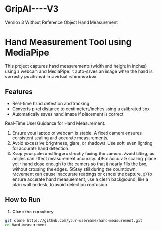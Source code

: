 # GripAI----V3
Version 3 Without Reference Object Hand Measurement 

# Hand Measurement Tool using MediaPipe

This project captures hand measurements (width and height in inches) using a webcam and MediaPipe. It auto-saves an image when the hand is correctly positioned in a virtual reference box.

## Features
- Real-time hand detection and tracking
- Converts pixel distance to centimeters/inches using a calibrated box
- Automatically saves hand image if placement is correct


Real-Time User Guidance for Hand Measurement:
1) Ensure your laptop or webcam is stable. A fixed camera ensures consistent
scaling and accurate measurements.
2) Avoid excessive brightness, glare, or shadows. Use soft, even lighting for
accurate hand detection.
3) Keep your palm and fingers directly facing the camera. Avoid tilting, as angles
can affect measurement accuracy.
4)For accurate scaling, place your hand close enough to the camera so that it
nearly fills the box, without crossing the edges.
5)Stay still during the countdown. Movement can cause inaccurate readings or
cancel the capture.
6)To ensure accurate hand measurement, use a clean background, like a plain
wall or desk, to avoid detection confusion.

## How to Run

1. Clone the repository:
```bash
git clone https://github.com/your-username/hand-measurement.git
cd hand-measurement 
